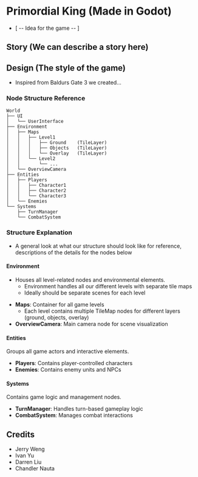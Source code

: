 # Primordial King (Made in Godot)

* [ -- Idea for the game -- ]

## Story (We can describe a story here)

## Design (The style of the game)

* Inspired from Baldurs Gate 3 we created...

### Node Structure Reference
```
World
├── UI
│   └── UserInterface
├── Environment
│   ├── Maps
│   │   ├── Level1
│   │   │   ├── Ground    (TileLayer)
│   │   │   ├── Objects   (TileLayer)
│   │   │   └── Overlay   (TileLayer)
│   │   └── Level2
│   │       └── ...
│   └── OverviewCamera
├── Entities
│   ├── Players
│   │   ├── Character1
│   │   ├── Character2
│   │   └── Character3
│   └── Enemies
└── Systems
    ├── TurnManager
    └── CombatSystem
```
### Structure Explanation

  * A general look at what our structure should look like for reference, descriptions of the details for the nodes below
  
  #### Environment
  * Houses all level-related nodes and environmental elements.
      * Environment handles all our different levels with separate tile maps
      * Ideally should be separate scenes for each level
  - **Maps**: Container for all game levels
    - Each level contains multiple TileMap nodes for different layers (ground, objects, overlay)
  - **OverviewCamera**: Main camera node for scene visualization
  
  #### Entities
  Groups all game actors and interactive elements.
  - **Players**: Contains player-controlled characters
  - **Enemies**: Contains enemy units and NPCs
  
  #### Systems
  Contains game logic and management nodes.
  - **TurnManager**: Handles turn-based gameplay logic
  - **CombatSystem**: Manages combat interactions

## Credits  
  * Jerry Weng
  * Ivan Yu
  * Darren Liu
  * Chandler Nauta
